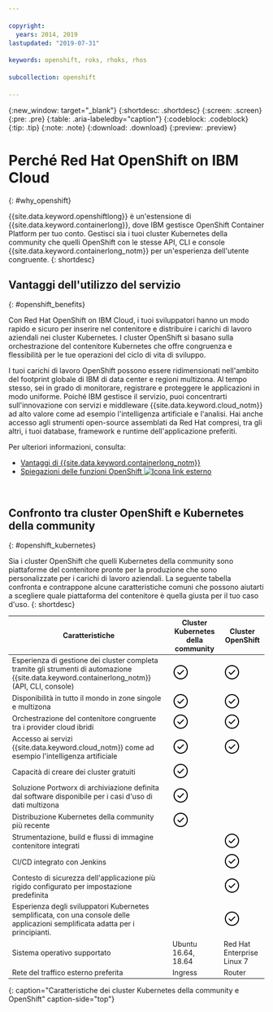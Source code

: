 ```yaml
---

copyright:
  years: 2014, 2019
lastupdated: "2019-07-31"

keywords: openshift, roks, rhoks, rhos

subcollection: openshift

---
```


{:new_window: target="_blank"}
{:shortdesc: .shortdesc}
{:screen: .screen}
{:pre: .pre}
{:table: .aria-labeledby="caption"}
{:codeblock: .codeblock}
{:tip: .tip}
{:note: .note}
{:download: .download}
{:preview: .preview}

# Perché Red Hat OpenShift on IBM Cloud
{: #why_openshift}

{{site.data.keyword.openshiftlong}} è un'estensione di {{site.data.keyword.containerlong}}, dove IBM gestisce OpenShift Container Platform per tuo conto. Gestisci sia i tuoi cluster Kubernetes della community che quelli OpenShift con le stesse API, CLI e console {{site.data.keyword.containerlong_notm}} per un'esperienza dell'utente congruente.
{: shortdesc}

## Vantaggi dell'utilizzo del servizio
{: #openshift_benefits}

Con Red Hat OpenShift on IBM Cloud, i tuoi sviluppatori hanno un modo rapido e sicuro per inserire nel contenitore e distribuire i carichi di lavoro aziendali nei cluster Kubernetes. I cluster OpenShift si basano sulla orchestrazione del contenitore Kubernetes che offre congruenza e flessibilità per le tue operazioni del ciclo di vita di sviluppo.

I tuoi carichi di lavoro OpenShift possono essere ridimensionati nell'ambito del footprint globale di IBM di data center e regioni multizona. Al tempo stesso, sei in grado di monitorare, registrare e proteggere le applicazioni in modo uniforme. Poiché IBM gestisce il servizio, puoi concentrarti sull'innovazione con servizi e middleware {{site.data.keyword.cloud_notm}} ad alto valore come ad esempio l'intelligenza artificiale e l'analisi. Hai anche accesso agli strumenti open-source assemblati da Red Hat compresi, tra gli altri, i tuoi database, framework e runtime dell'applicazione preferiti.

Per ulteriori informazioni, consulta:
* [Vantaggi di {{site.data.keyword.containerlong_notm}}](/docs/containers?topic=containers-cs_ov#benefits)
* [Spiegazioni delle funzioni OpenShift ![Icona link esterno](../icons/launch-glyph.svg "Icona link esterno")](https://docs.openshift.com/container-platform/3.11/welcome/oce_about.html#feature-explanations)

<br />


## Confronto tra cluster OpenShift e Kubernetes della community
{: #openshift_kubernetes}

Sia i cluster OpenShift che quelli Kubernetes della community sono piattaforme del contenitore pronte per la produzione che sono personalizzate per i carichi di lavoro aziendali. La seguente tabella confronta e contrappone alcune caratteristiche comuni che possono aiutarti a scegliere quale piattaforma del contenitore è quella giusta per il tuo caso d'uso.
{: shortdesc}

|Caratteristiche|Cluster Kubernetes della community|Cluster OpenShift|
|---------------|-------------|-----------------|
|Esperienza di gestione dei cluster completa tramite gli strumenti di automazione {{site.data.keyword.containerlong_notm}} (API, CLI, console)|<img src="images/confirm.svg" width="32" alt="Funzione disponibile" style="width:32px;" />|<img src="images/confirm.svg" width="32" alt="Funzione disponibile" style="width:32px;" />|
|Disponibilità in tutto il mondo in zone singole e multizona|<img src="images/confirm.svg" width="32" alt="Funzione disponibile" style="width:32px;" />|<img src="images/confirm.svg" width="32" alt="Funzione disponibile" style="width:32px;" />|
|Orchestrazione del contenitore congruente tra i provider cloud ibridi|<img src="images/confirm.svg" width="32" alt="Funzione disponibile" style="width:32px;" />|<img src="images/confirm.svg" width="32" alt="Funzione disponibile" style="width:32px;" />|
|Accesso ai servizi {{site.data.keyword.cloud_notm}} come ad esempio l'intelligenza artificiale|<img src="images/confirm.svg" width="32" alt="Funzione disponibile" style="width:32px;" />|<img src="images/confirm.svg" width="32" alt="Funzione disponibile" style="width:32px;" />|
|Capacità di creare dei cluster gratuiti|<img src="images/confirm.svg" width="32" alt="Funzione disponibile" style="width:32px;" />| |
|Soluzione Portworx di archiviazione definita dal software disponibile per i casi d'uso di dati multizona|<img src="images/confirm.svg" width="32" alt="Funzione disponibile" style="width:32px;" />| |
|Distribuzione Kubernetes della community più recente|<img src="images/confirm.svg" width="32" alt="Funzione disponibile" style="width:32px;" />| |
|Strumentazione, build e flussi di immagine contenitore integrati| |<img src="images/confirm.svg" width="32" alt="Funzione disponibile" style="width:32px;" />|
|CI/CD integrato con Jenkins| |<img src="images/confirm.svg" width="32" alt="Funzione disponibile" style="width:32px;" />|
|Contesto di sicurezza dell'applicazione più rigido configurato per impostazione predefinita| |<img src="images/confirm.svg" width="32" alt="Funzione disponibile" style="width:32px;" />|
|Esperienza degli sviluppatori Kubernetes semplificata, con una console delle applicazioni semplificata adatta per i principianti.| |<img src="images/confirm.svg" width="32" alt="Funzione disponibile" style="width:32px;" />|
|Sistema operativo supportato| Ubuntu 16.64, 18.64 |Red Hat Enterprise Linux 7|
|Rete del traffico esterno preferita| Ingress | Router |
{: caption="Caratteristiche dei cluster Kubernetes della community e OpenShift" caption-side="top"}
